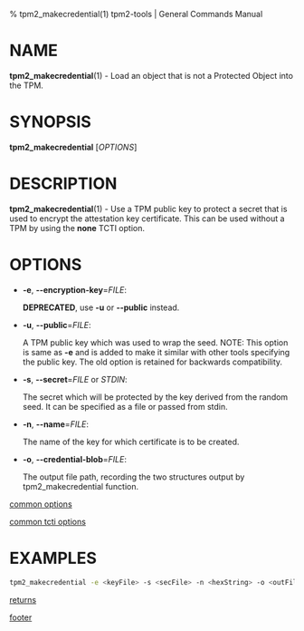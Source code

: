 % tpm2_makecredential(1) tpm2-tools | General Commands Manual

# NAME

**tpm2_makecredential**(1) - Load an object that is not a Protected Object into
the TPM.

# SYNOPSIS

**tpm2_makecredential** [*OPTIONS*]

# DESCRIPTION

**tpm2_makecredential**(1) - Use a TPM public key to protect a secret that is
used to encrypt the attestation key certificate. This can be used without a TPM
by using the **none** TCTI option.

# OPTIONS

  * **-e**, **\--encryption-key**=_FILE_:

    **DEPRECATED**, use **-u** or **--public** instead.

  * **-u**, **\--public**=_FILE_:

    A TPM public key which was used to wrap the seed.
    NOTE: This option is same as **-e** and is added to make it similar with
    other tools specifying the public key. The old option is retained for
    backwards compatibility.

  * **-s**, **\--secret**=_FILE_ or _STDIN_:

    The secret which will be protected by the key derived from the random seed. It can be specified as a file or passed from stdin.

  * **-n**, **\--name**=_FILE_:

    The name of the key for which certificate is to be created.

  * **-o**, **\--credential-blob**=_FILE_:

    The output file path, recording the two structures output by
    tpm2_makecredential function.

[common options](common/options.md)

[common tcti options](common/tcti.md)

# EXAMPLES

```bash
tpm2_makecredential -e <keyFile> -s <secFile> -n <hexString> -o <outFile>
```

[returns](common/returns.md)

[footer](common/footer.md)
